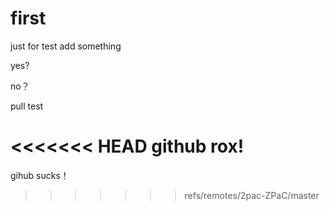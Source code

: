 # first
just for test
add something

yes?

no？

pull test

<<<<<<< HEAD
github rox!
=======
gihub sucks！
>>>>>>> refs/remotes/2pac-ZPaC/master
